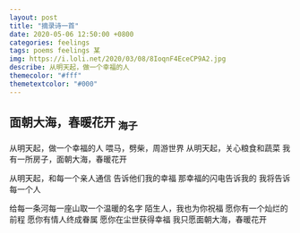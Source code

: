 ```yaml
---
layout: post
title: "摘录诗一首"
date: 2020-05-06 12:50:00 +0800
categories: feelings
tags: poems feelings 某
img: https://i.loli.net/2020/03/08/8IoqnF4EceCP9A2.jpg
describe: 从明天起，做一个幸福的人
themecolor: "#fff"
themetextcolor: "#000"
---
```




## 面朝大海，春暖花开  <sub>海子</sub>

从明天起，做一个幸福的人
喂马，劈柴，周游世界
从明天起，关心粮食和蔬菜
我有一所房子，面朝大海，春暖花开

从明天起，和每一个亲人通信
告诉他们我的幸福
那幸福的闪电告诉我的
我将告诉每一个人

给每一条河每一座山取一个温暖的名字
陌生人，我也为你祝福
愿你有一个灿烂的前程
愿你有情人终成眷属
愿你在尘世获得幸福
我只愿面朝大海，春暖花开